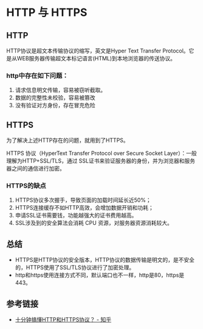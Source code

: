 # HTTP 与 HTTPS

## HTTP
HTTP协议是超文本传输协议的缩写，英文是Hyper Text Transfer Protocol。它是从WEB服务器传输超文本标记语言(HTML)到本地浏览器的传送协议。

### http中存在如下问题：
1. 请求信息明文传输，容易被窃听截取。
2. 数据的完整性未校验，容易被篡改
3. 没有验证对方身份，存在冒充危险

## HTTPS
为了解决上述HTTP存在的问题，就用到了HTTPS。

HTTPS 协议（HyperText Transfer Protocol over Secure Socket Layer）：一般理解为HTTP+SSL/TLS，通过 SSL证书来验证服务器的身份，并为浏览器和服务器之间的通信进行加密。

### HTTPS的缺点
1. HTTPS协议多次握手，导致页面的加载时间延长近50%；
2. HTTPS连接缓存不如HTTP高效，会增加数据开销和功耗；
3. 申请SSL证书需要钱，功能越强大的证书费用越高。
4. SSL涉及到的安全算法会消耗 CPU 资源，对服务器资源消耗较大。


## 总结
* HTTPS是HTTP协议的安全版本，HTTP协议的数据传输是明文的，是不安全的，HTTPS使用了SSL/TLS协议进行了加密处理。
* http和https使用连接方式不同，默认端口也不一样，http是80，https是443。

## 参考链接
* [十分钟搞懂HTTP和HTTPS协议？ - 知乎](https://zhuanlan.zhihu.com/p/72616216)